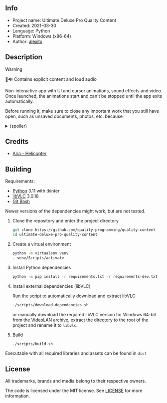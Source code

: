 ## Info

- Project name: Ultimate Deluxe Pro Quality Content
- Created: 2021-03-30
- Language: Python
- Platform: Windows (x86-64)
- Author: [alexitx][alexitx]


## Description

> [!WARNING]
> 🔞🔊 Contains explicit content and loud audio

Non-interactive app with UI and cursor animations, sound effects and video. Once launched, the animations start and
can't be stopped until the app exits automatically.

Before running it, make sure to close any important work that you still have open, such as unsaved documents, photos,
etc. because

<details>
  <summary>(spoiler)</summary>

  the app will shut down your computer at the end as a troll, the same way you would do so manually.  ```py

</details>


## Credits

- [Aria - Helicopter][helicopter]


## Building

Requirements:
- [Python][python-download] 3.11 with tkinter
- [libVLC][vlc-download] 3.0.18
- [Git Bash][git-bash-download]

Newer versions of the dependencies might work, but are not tested.

1. Clone the repository and enter the project directory

    ```sh
    git clone https://github.com/quality-programming/quality-content
    cd ultimate-deluxe-pro-quality-content
    ```

2. Create a virtual environment

    ```sh
    python -m virtualenv venv
    . venv/Scripts/activate
    ```

3. Install Python dependencies

    ```sh
    python -m pip install -r requirements.txt -r requirements-dev.txt
    ```

4. Install external dependencies (libVLC)

    Run the script to automatically download and extract libVLC:

    ```sh
    ./scripts/download-dependencies.sh
    ```

    or manually download the required libVLC version for Windows 64-bit from the [VideoLAN archive][vlc-download], extract
    the directory to the root of the project and rename it to `libvlc`.

5. Build

    ```sh
    ./scripts/build.sh
    ```

Executable with all required libraries and assets can be found in `dist`


## License

All trademarks, brands and media belong to their respective owners.

The code is licensed under the MIT license. See [LICENSE][license] for more information.


[alexitx]: https://github.com/alexitx
[helicopter]: https://www.youtube.com/watch?v=03tsvYTojyo
[python-download]: https://www.python.org/downloads
[vlc-download]: https://download.videolan.org/pub/videolan/vlc/3.0.18/win64
[git-bash-download]: https://git-scm.com/downloads
[license]: https://github.com/quality-programming/quality-content/blob/master/ultimate-deluxe-pro-quality-content/LICENSE
